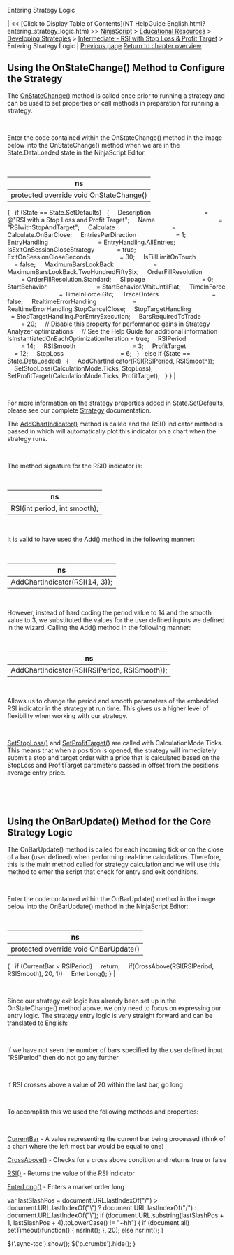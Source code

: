 ﻿










 


Entering Strategy Logic







| &lt;&lt; [Click to Display Table of Contents](NT HelpGuide English.html?entering_strategy_logic.htm) &gt;&gt;
 [NinjaScript](ninjascript.htm) &gt; [Educational Resources](educational_resources.htm) &gt; [Developing Strategies](developing_strategies.htm) &gt; [Intermediate - RSI with Stop Loss &amp; Profit Target](intermediate_-_rsi_with_stop_l.htm) &gt;
Entering Strategy Logic | [Previous page](set_up11.htm)
[Return to chapter overview](intermediate_-_rsi_with_stop_l.htm)










Using the OnStateChange() Method to Configure the Strategy
----------------------------------------------------------


The [OnStateChange()](onstatechange.htm) method is called once prior to running a strategy and can be used to set properties or call methods in preparation for running a strategy.


 


Enter the code contained within the OnStateChange() method in the image below into the OnStateChange() method when we are in the State.DataLoaded state in the NinjaScript Editor.


 




| ns |
| --- |
| protected override void OnStateChange()
{
   if (State == State.SetDefaults)
   {
     Description                               = @"RSI with a Stop Loss and Profit Target";
     Name                                     = "RSIwithStopAndTarget";
     Calculate                                 = Calculate.OnBarClose;
     EntriesPerDirection                       = 1;
     EntryHandling                             = EntryHandling.AllEntries;
     IsExitOnSessionCloseStrategy             = true;
     ExitOnSessionCloseSeconds                 = 30;
     IsFillLimitOnTouch                       = false;
     MaximumBarsLookBack                       = MaximumBarsLookBack.TwoHundredFiftySix;
     OrderFillResolution                       = OrderFillResolution.Standard;
     Slippage                                 = 0;
     StartBehavior                             = StartBehavior.WaitUntilFlat;
     TimeInForce                               = TimeInForce.Gtc;
     TraceOrders                               = false;
     RealtimeErrorHandling                     = RealtimeErrorHandling.StopCancelClose;
     StopTargetHandling                       = StopTargetHandling.PerEntryExecution;
     BarsRequiredToTrade                       = 20;
     // Disable this property for performance gains in Strategy Analyzer optimizations
     // See the Help Guide for additional information
     IsInstantiatedOnEachOptimizationIteration = true;
     RSIPeriod                                 = 14;
     RSISmooth                                 = 3;
     ProfitTarget                             = 12;
     StopLoss                                 = 6;
   }
   else if (State == State.DataLoaded)
   {
     AddChartIndicator(RSI(RSIPeriod, RSISmooth));
      
     SetStopLoss(CalculationMode.Ticks, StopLoss);
     SetProfitTarget(CalculationMode.Ticks, ProfitTarget);
   }
} |



 


For more information on the strategy properties added in State.SetDefaults, please see our complete [Strategy](strategy.htm) documentation.


The [AddChartIndicator()](addchartindicator.htm) method is called and the RSI() indicator method is passed in which will automatically plot this indicator on a chart when the strategy runs.


 


The method signature for the RSI() indicator is: 


 




| ns |
| --- |
| RSI(int period, int smooth); |



 


It is valid to have used the Add() method in the following manner:


 




| ns |
| --- |
| AddChartIndicator(RSI(14, 3)); |



   

However, instead of hard coding the period value to 14 and the smooth value to 3, we substituted the values for the user defined inputs we defined in the wizard. Calling the Add() method in the following manner:


 




| ns |
| --- |
| AddChartIndicator(RSI(RSIPeriod, RSISmooth)); |



 


Allows us to change the period and smooth parameters of the embedded RSI indicator in the strategy at run time. This gives us a higher level of flexibility when working with our strategy.


 


[SetStopLoss()](setstoploss.htm) and [SetProfitTarget()](setprofittarget.htm) are called with CalculationMode.Ticks. This means that when a position is opened, the strategy will immediately submit a stop and target order with a price that is calculated based on the StopLoss and ProfitTarget parameters passed in offset from the positions average entry price.


 


 


Using the OnBarUpdate() Method for the Core Strategy Logic
----------------------------------------------------------


The OnBarUpdate() method is called for each incoming tick or on the close of a bar (user defined) when performing real-time calculations. Therefore, this is the main method called for strategy calculation and we will use this method to enter the script that check for entry and exit conditions.


 


Enter the code contained within the OnBarUpdate() method in the image below into the OnBarUpdate() method in the NinjaScript Editor:


 




| ns |
| --- |
| protected override void OnBarUpdate()
{
   if (CurrentBar &lt; RSIPeriod)
     return;
   
   if(CrossAbove(RSI(RSIPeriod, RSISmooth), 20, 1))
     EnterLong();
} |



 


Since our strategy exit logic has already been set up in the OnStateChange() method above, we only need to focus on expressing our entry logic. The strategy entry logic is very straight forward and can be translated to English:


 


if we have not seen the number of bars specified by the user defined input "RSIPeriod" then do not go any further


 


if RSI crosses above a value of 20 within the last bar, go long


 


To accomplish this we used the following methods and properties:


 


[CurrentBar](currentbar.htm) - A value representing the current bar being processed (think of a chart where the left most bar would be equal to one)   

[CrossAbove()](crossabove.htm) - Checks for a cross above condition and returns true or false   

[RSI()](relative_strength_index_rsi.htm) - Returns the value of the RSI indicator   

[EnterLong()](enterlong.htm) - Enters a market order long





 
 var lastSlashPos = document.URL.lastIndexOf("/") &gt; document.URL.lastIndexOf("\\") ? document.URL.lastIndexOf("/") : document.URL.lastIndexOf("\\");
 if (document.URL.substring(lastSlashPos + 1, lastSlashPos + 4).toLowerCase() != "~hh") {
 if (document.all) setTimeout(function() {
 nsrInit();
 }, 20);
 else nsrInit();
 }
 
 
 $('.sync-toc').show();
 $('p.crumbs').hide();
 }
 
 
 



